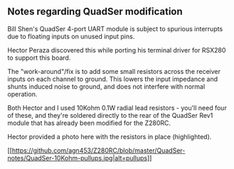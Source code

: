 Notes regarding QuadSer modification
------------------------------------

Bill Shen's QuadSer 4-port UART module is subject to spurious
interrupts due to floating inputs on unused input pins.

Hector Peraza discovered this while porting his terminal driver
for RSX280 to support this board.

The "work-around"/fix is to add some small resistors across the
receiver inputs on each channel to ground.  This lowers the input
impedance and shunts induced noise to ground, and does not interfere
with normal operation.

Both Hector and I used 10Kohm 0.1W radial lead resistors - you'll need
four of these, and they're soldered directly to the rear of the QuadSer
Rev1 module that has already been modified for the Z280RC.

Hector provided a photo here with the resistors in place (highlighted).

[[https://github.com/agn453/Z280RC/blob/master/QuadSer-notes/QuadSer-10Kohm-pullups.jpg|alt=pullups]]


